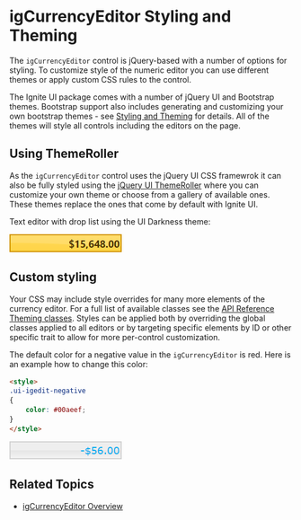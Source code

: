 ﻿<!--
|metadata|
{
    "fileName": "igcurrencyeditor-igcurrencyeditor-styling-and-theming",
    "controlName": "igEditors",
    "tags": ["Styling","Theming"]
}
|metadata|
-->

# igCurrencyEditor Styling and Theming


The `igCurrencyEditor` control is jQuery-based with a number of options for styling. To customize style of the numeric editor you can use different themes or apply custom CSS rules to the control. 

The Ignite UI package comes with a number of jQuery UI and Bootstrap themes. Bootstrap support also includes generating and customizing your own bootstrap themes - see [Styling and Theming](Deployment-Guide-Styling-and-Theming.html) for details. All of the themes will style all controls including the editors on the page.

## Using ThemeRoller

As the `igCurrencyEditor` control uses the jQuery UI CSS framewrok it can also be fully styled using the [jQuery UI ThemeRoller](http://jqueryui.com/themeroller/) where you can customize your own theme or choose from a gallery of available ones. These themes replace the ones that come by default with Ignite UI.

Text editor with drop list using the UI Darkness theme:

![](images/igCurrencyEditor_ThemeRoller.png)

## Custom styling

Your CSS may include style overrides for many more elements of the currency editor. For a full list of available classes see the [API Reference Theming classes](%%jQueryApiUrl%%/ui.igCurrencyEditor#theming). Styles can be applied both by overriding the global classes applied to all editors or by targeting specific elements by ID or other specific trait to allow for more per-control customization.

The default color for a negative value in the `igCurrencyEditor` is red. Here is an example how to change this color:

```html
<style>
.ui-igedit-negative
{
	color: #00aeef;
}
</style>
```

![](images/igCurrencyEditor_Custom_style.png)


## Related Topics

-   [igCurrencyEditor Overview](igCurrencyEditor-igCurrencyEditor-Overview.html)
 

 


